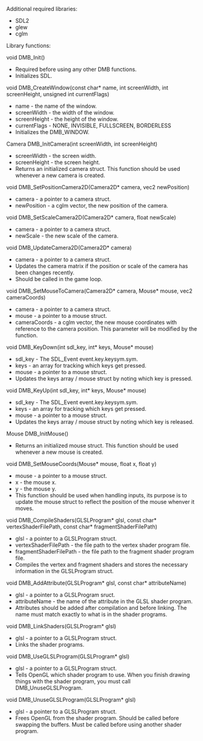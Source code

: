 Additional required libraries:
  - SDL2
  - glew
  - cglm

Library functions:

void DMB_Init()
  - Required before using any other DMB functions.
  - Initializes SDL.

void DMB_CreateWindow(const char* name, int screenWidth, int screenHeight, unsigned int currentFlags)
  - name - the name of the window.
  - screenWidth - the width of the window.
  - screenHeight - the height of the window.
  - currentFlags - NONE, INVISIBLE, FULLSCREEN, BORDERLESS
  - Initializes the DMB_WINDOW.

Camera DMB_InitCamera(int screenWidth, int screenHeight)
  - screenWidth - the screen width.
  - screenHeight - the screen height.
  - Returns an initialized camera struct. This function should be used whenever a new camera is created.

void DMB_SetPositionCamera2D(Camera2D* camera, vec2 newPosition)
  - camera - a pointer to a camera struct.
  - newPosition - a cglm vector, the new position of the camera.

void DMB_SetScaleCamera2D(Camera2D* camera, float newScale)
  - camera - a pointer to a camera struct.
  - newScale - the new scale of the camera.

void DMB_UpdateCamera2D(Camera2D* camera)
  - camera - a pointer to a camera struct.
  - Updates the camera matrix if the position or scale of the camera has been changes recently.
  - Should be called in the game loop.

void DMB_SetMouseToCamera(Camera2D* camera, Mouse* mouse, vec2 cameraCoords)
  - camera - a pointer to a camera struct.
  - mouse - a pointer to a mouse struct.
  - cameraCoords - a cglm vector, the new mouse coordinates with reference to the camera position. This parameter will be modified by the function.

void DMB_KeyDown(int sdl_key, int* keys, Mouse* mouse)
  - sdl_key - The SDL_Event event.key.keysym.sym.
  - keys - an array for tracking which keys get pressed.
  - mouse - a pointer to a mouse struct.
  - Updates the keys array / mouse struct by noting which key is pressed.

void DMB_KeyUp(int sdl_key, int* keys, Mouse* mouse)
  - sdl_key - The SDL_Event event.key.keysym.sym.
  - keys - an array for tracking which keys get pressed.
  - mouse - a pointer to a mouse struct.
  - Updates the keys array / mouse struct by noting which key is released.

Mouse DMB_InitMouse()
  - Returns an initialized mouse struct. This function should be used whenever a new mouse is created.

void DMB_SetMouseCoords(Mouse* mouse, float x, float y)
  - mouse - a pointer to a mouse struct.
  - x - the mouse x.
  - y - the mouse y.
  - This function should be used when handling inputs, its purpose is to update the mouse struct to reflect the position of the mouse whenver it moves.

void DMB_CompileShaders(GLSLProgram* glsl, const char* vertexShaderFilePath, const char* fragmentShaderFilePath)
  - glsl - a pointer to a GLSLProgram struct.
  - vertexShaderFilePath - the file path to the vertex shader program file.
  - fragmentShaderFilePath - the file path to the fragment shader program file.
  - Compiles the vertex and fragment shaders and stores the necessary information in the GLSLProgram struct.

void DMB_AddAttribute(GLSLProgram* glsl, const char* attributeName)
  - glsl - a pointer to a GLSLProgram sruct.
  - attributeName - the name of the attribute in the GLSL shader program.
  - Attributes should be added after compilation and before linking. The name must match exactly to what is in the shader programs.

void DMB_LinkShaders(GLSLProgram* glsl)
  - glsl - a pointer to a GLSLProgram struct.
  - Links the shader programs.

void DMB_UseGLSLProgram(GLSLProgram* glsl)
  - glsl - a pointer to a GLSLProgram struct.
  - Tells OpenGL which shader program to use. When you finish drawing things with the shader program, you must call DMB_UnuseGLSLProgram.

void DMB_UnuseGLSLProgram(GLSLProgram* glsl)
  - glsl - a pointer to a GLSLProgram struct.
  - Frees OpenGL from the shader program. Should be called before swapping the buffers. Must be called before using another shader program.
